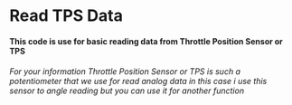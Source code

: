# Read TPS Data
#### This code is use for basic reading data from Throttle Position Sensor or TPS
###### For your information Throttle Position Sensor or TPS is such a potentiometer that we use for read analog data in this case i use this sensor to angle reading but you can use it for another function
